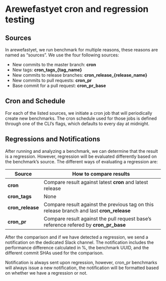 # Arewefastyet cron and regression testing

## Sources
In arewefastyet, we run benchmark for multiple reasons, these reasons are named as “sources”. We use the four following sources:

- New commits to the master branch: **cron**
- New tags: **cron_tags_{tag_name}**
- New commits to release branches: **cron_release_{release_name}**
- New commits to pull requests: **cron_pr**
- Base commit for a pull request: **cron_pr_base**

## Cron and Schedule
For each of the listed sources, we initiate a cron job that will periodically create new benchmarks. 
The cron schedule used for those jobs is defined through one of the CLI’s flags, which defaults to every day at midnight.

## Regressions and Notifications
After running and analyzing a benchmark, we can determine that the result is a regression. 
However, regression will be evaluated differently based on the benchmark’s source. 
The different ways of evaluating a regression are:


| Source | How to compare results |
| ---- | -------------- |
| **cron** |  Compare result against latest **cron** and latest release |
| **cron_tags** | None |
| **cron_release** | Compare result against the previous tag on this release branch and last **cron_release** |
| **cron_pr** | Compare result against the pull request base’s reference refered by **cron_pr_base** |

After the comparison and if we have detected a regression, we send a notification on the dedicated Slack channel. 
The notification includes the performance difference calculated in %, the benchmark UUID, and the 
different commit SHAs used for the comparison.

Notification is always sent upon regression, however, cron_pr benchmarks will always issue a 
new notification, the notification will be formatted based on whether we have a regression or not.

